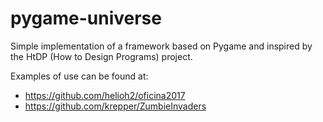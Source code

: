 # pygame-universe
Simple implementation of a framework based on Pygame and inspired by the HtDP (How to Design Programs) project.

Examples of use can be found at:
- https://github.com/helioh2/oficina2017
- https://github.com/krepper/ZumbieInvaders


